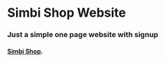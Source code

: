 # Simbi Shop Website
### Just a simple one page website with signup
#### [Simbi Shop](https://simbishop.netlify.app/ "Simbi Shop").

